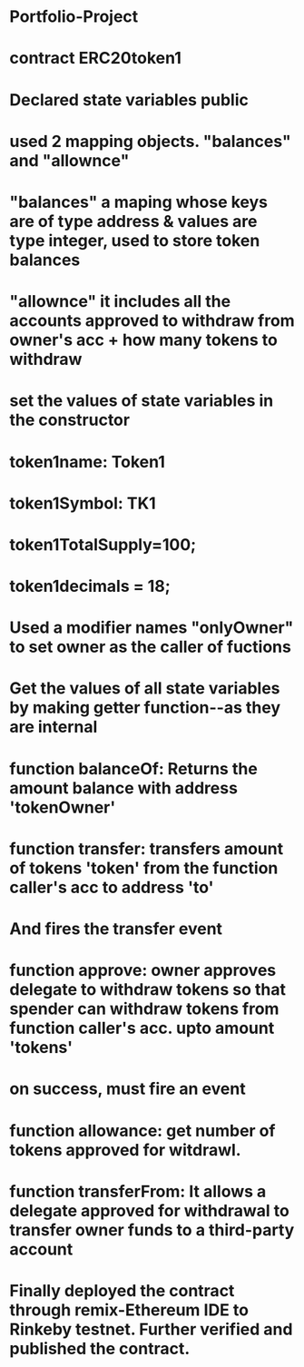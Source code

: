 # Portfolio-Project
# contract ERC20token1
# Declared state variables public
# used 2 mapping objects. "balances" and "allownce"
# "balances" a maping whose keys are of type address & values are type integer, used to store token balances
# "allownce" it includes all the accounts approved to withdraw from owner's acc + how many tokens to withdraw
# set the values of state variables in the constructor
# token1name: Token1
# token1Symbol: TK1
# token1TotalSupply=100;
# token1decimals = 18;
# Used a modifier names "onlyOwner" to set owner as the caller of fuctions
# Get the values of all state variables by making getter function--as they are internal
# function balanceOf: Returns the amount balance with address 'tokenOwner'
# function transfer: transfers amount of tokens 'token' from the function caller's acc to address 'to'
# And fires the transfer event
# function approve: owner approves delegate to withdraw tokens so that spender can withdraw tokens from function caller's acc. upto amount 'tokens'
# on success, must fire an event
# function allowance: get number of tokens approved for witdrawl.
# function transferFrom: It allows a delegate approved for withdrawal to transfer owner funds to a third-party account

# Finally deployed the contract through remix-Ethereum IDE to Rinkeby testnet. Further verified and published the contract.

